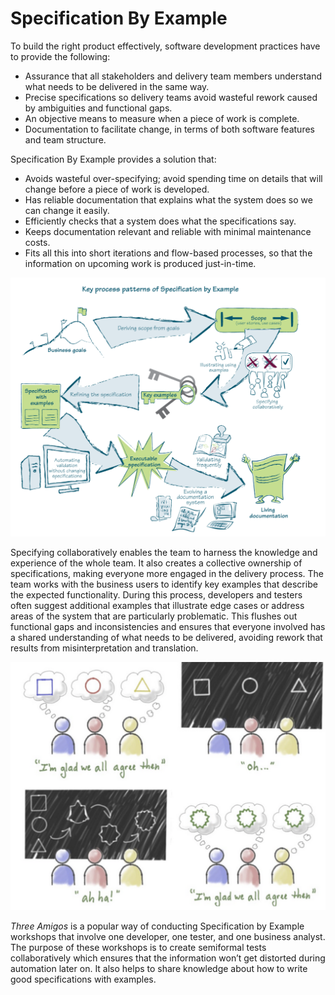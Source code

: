 # Specification By Example

To build the right product effectively, software development practices have to provide the following:

* Assurance that all stakeholders and delivery team members understand what needs to be delivered in the same way.
* Precise specifications so delivery teams avoid wasteful rework caused by ambiguities and functional gaps.
* An objective means to measure when a piece of work is complete.
* Documentation to facilitate change, in terms of both software features and team structure.

Specification By Example provides a solution that:

* Avoids wasteful over-specifying; avoid spending time on details that will change before a piece of work is developed.
* Has reliable documentation that explains what the system does so we can change it easily.
* Efficiently checks that a system does what the specifications say.
* Keeps documentation relevant and reliable with minimal maintenance costs.
* Fits all this into short iterations and  flow-based processes, so that the information on upcoming work is produced just-in-time.

![Specification by Example Landscape](media/sbe_key_process_patterns.png)

Specifying collaboratively enables the team to harness the knowledge and experience of the whole team. It also creates a collective ownership of specifications, making everyone more engaged in the delivery process. The team works with the business users to identify key examples that describe the expected functionality. During this process, developers and testers often suggest additional examples that illustrate edge cases or address areas of the system that are particularly problematic. This  flushes out functional gaps and inconsistencies and ensures that everyone involved has a shared understanding of what needs to be delivered, avoiding rework that results from misinterpretation and translation.

![Coming to a shared understanding with examples](media/collaborating.png)

*Three Amigos* is a popular way of conducting Specification by Example workshops that involve one developer, one tester, and one business analyst. The purpose of these workshops is to create semiformal tests collaboratively which ensures that the information won’t get distorted during automation later on. It also helps to share knowledge about how to write good specifications with examples.